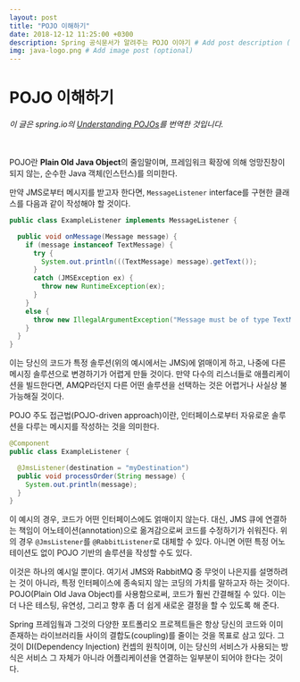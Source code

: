 ```yaml
---
layout: post
title: "POJO 이해하기"
date: 2018-12-12 11:25:00 +0300
description: Spring 공식문서가 알려주는 POJO 이야기 # Add post description (optional)
img: java-logo.png # Add image post (optional)
---
```


# POJO 이해하기

*이 글은 spring.io의 [Understanding POJOs](https://spring.io/understanding/POJO)를 번역한 것입니다.*  
<br><br>

POJO란 **Plain Old Java Object**의 줄임말이며, 프레임워크 확장에 의해 엉망진창이 되지 않는, 순수한 Java 객체(인스턴스)를 의미한다.

만약 JMS로부터 메시지를 받고자 한다면, `MessageListener` interface를 구현한 클래스를 다음과 같이 작성해야 할 것이다.

```java
public class ExampleListener implements MessageListener {

  public void onMessage(Message message) {
    if (message instanceof TextMessage) {
      try {
        System.out.println(((TextMessage) message).getText());
      }
      catch (JMSException ex) {
        throw new RuntimeException(ex);
      }
    }
    else {
      throw new IllegalArgumentException("Message must be of type TextMessage");
    }
  }
}
```

이는 당신의 코드가 특정 솔루션(위의 예시에서는 JMS)에 얽매이게 하고, 나중에 다른 메시징 솔루션으로 변경하기가 어렵게 만들 것이다. 만약 다수의 리스너들로 애플리케이션을 빌드한다면, AMQP라던지 다른 어떤 솔루션을 선택하는 것은 어렵거나 사실상 불가능해질 것이다.

POJO 주도 접근법(POJO-driven approach)이란, 인터페이스로부터 자유로운 솔루션을 다루는 메시지를 작성하는 것을 의미한다.

```java
@Component
public class ExampleListener {

  @JmsListener(destination = "myDestination")
  public void processOrder(String message) {
    System.out.println(message);
  }
}
```

이 예시의 경우, 코드가 어떤 인터페이스에도 얽매이지 않는다. 대신, JMS 큐에 연결하는 책임이 어노테이션(annotation)으로 옮겨감으로써 코드를 수정하기가 쉬워진다. 위의 경우 `@JmsListener`를 `@RabbitListener`로 대체할 수 있다. 아니면 어떤 특정 어노테이션도 없이 POJO 기반의 솔루션을 작성할 수도 있다.

이것은 하나의 예시일 뿐이다. 여기서 JMS와 RabbitMQ 중 무엇이 나은지를 설명하려는 것이 아니라, 특정 인터페이스에 종속되지 않는 코딩의 가치를 말하고자 하는 것이다. POJO(Plain Old Java Object)를 사용함으로써, 코드가 훨씬 간결해질 수 있다. 이는 더 나은 테스팅, 유연성, 그리고 향후 좀 더 쉽게 새로운 결정을 할 수 있도록 해 준다.

Spring 프레임웤과 그것의 다양한 포트폴리오 프로젝트들은 항상 당신의 코드와 이미 존재하는 라이브러리들 사이의 결합도(coupling)를 줄이는 것을 목표로 삼고 있다. 그것이 DI(Dependency Injection) 컨셉의 원칙이며, 이는 당신의 서비스가 사용되는 방식은 서비스 그 자체가 아니라 어플리케이션을 연결하는 일부분이 되어야 한다는 것이다.